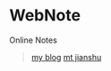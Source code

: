# WebNote
Online Notes

> [my blog](https://melodd-x.github.io/)
> [mt jianshu](http://www.jianshu.com/u/68742822f0de)
